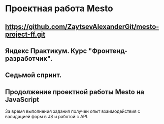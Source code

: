 # Проектная работа Mesto
https://github.com/ZaytsevAlexanderGit/mesto-project-ff.git
------ 

## Яндекс Практикум. Курс "Фронтенд-разработчик".
## Седьмой спринт.
## Продолжение проектной работы Mesto на JavaScript
За время выполнения задания получен опыт взаимодействия с валидацией форм в JS и работой с API. 